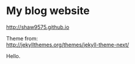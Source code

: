 # My blog website

http://shaw9575.github.io

Theme from:  
http://jekyllthemes.org/themes/jekyll-theme-next/

Hello.  
